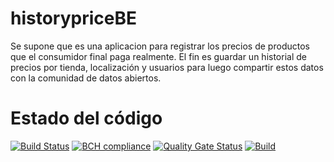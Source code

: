 # historypriceBE
Se supone que es una aplicacion para registrar los precios de productos que el consumidor final paga realmente. El fin es guardar un historial de precios por tienda, localización y usuarios para luego compartir estos datos con la comunidad de datos abiertos.

# Estado del código
[![Build Status](https://app.travis-ci.com/nelson-lz/historypriceBE.svg?branch=master)](https://app.travis-ci.com/nelson-lz/historypriceBE)
[![BCH compliance](https://bettercodehub.com/edge/badge/nelson-lz/historypriceBE?branch=master)](https://bettercodehub.com/)
[![Quality Gate Status](https://sonarcloud.io/api/project_badges/measure?project=nelson-lz_historypriceBE&metric=alert_status)](https://sonarcloud.io/summary/new_code?id=nelson-lz_historypriceBE)
[![Build](https://github.com/nelson-lz/historypriceBE/actions/workflows/build.yml/badge.svg?branch=develop)](https://github.com/nelson-lz/historypriceBE/actions/workflows/build.yml)
